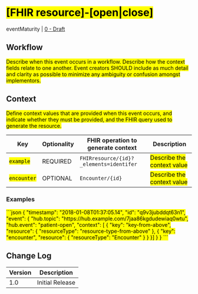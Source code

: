 # <mark>[FHIR resource]-[open|close]</mark>

eventMaturity | [0 - Draft](../../specification/1.0/#event-maturity-model)

## Workflow

<mark>Describe when this event occurs in a workflow. Describe how the context fields relate to one another. Event creators SHOULD include as much detail and clarity as possible to minimize any ambiguity or confusion amongst implementors.</mark>

## Context

<mark>Define context values that are provided when this event occurs, and indicate whether they must be provided, and the FHIR query used to generate the resource. </mark>

Key | Optionality | FHIR operation to generate context | Description
----- | -------- | ---- | ---- 
<mark>`example`</mark> | REQUIRED | `FHIRresource/{id}?_elements=identifer` | <mark>Describe the context value</mark>
<mark>`encounter`</mark> | OPTIONAL | `Encounter/{id}` | <mark>Describe the context value</mark>

### Examples

<mark>
```json
{
  "timestamp": "2018-01-08T01:37:05.14",
  "id": "q9v3jubddqt63n1",
  "event": {
    "hub.topic": "https://hub.example.com/7jaa86kgdudewiaq0wtu",
    "hub.event": "patient-open",
    "context": [
    {
      "key": "key-from-above",
      "resource": {
        "resourceType": "resource-type-from-above"
    },
    {
      "key": "encounter",
      "resource": {
        "resourceType": "Encounter"
      } 
    }
  }]
  }
}
```
</mark>

## Change Log

Version | Description
---- | ----
1.0 | Initial Release
